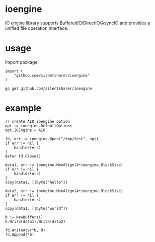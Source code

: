 # ioengine
IO engine library supports BufferedIO/DirectIO/AsyncIO and provides a unified file operation interface.

# usage
Import package:

```
import (
	"github.com/silentsharer/ioengine"
)
```

```
go get github.com/silentsharer/ioengine
```

# example
```
// create AIO ioengine option
opt := ioengine.DefaultOptions
opt.IOEngine = AIO

fd, err := ioengine.Open("/tmp/test", opt)
if err != nil {
	handler(err)
}
defer fd.Close()

data1, err := ioengine.MemAlign(4*ioengine.BlockSize)
if err != nil {
	handler(err)
}
copy(data1, []byte("hello"))

data2, err := ioengine.MemAlign(4*ioengine.BlockSize)
if err != nil {
	handler(err)
}
copy(data1, []byte("world"))

b := NewBuffers()
b.Write(data1).Write(data2)

fd.WriteAtv(*b, 0)
fd.Append(*b)
```